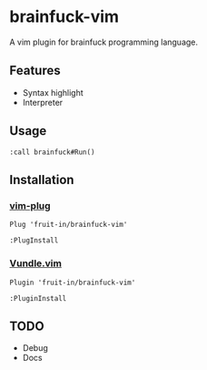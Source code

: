 # brainfuck-vim
A vim plugin for brainfuck programming language.

## Features
* Syntax highlight
* Interpreter

## Usage
```vim
:call brainfuck#Run()
```

## Installation
### [vim-plug](https://github.com/junegunn/vim-plug/)
```vim
Plug 'fruit-in/brainfuck-vim'
```
```vim
:PlugInstall
```

### [Vundle.vim](https://github.com/VundleVim/Vundle.vim/)
```vim
Plugin 'fruit-in/brainfuck-vim'
```
```vim
:PluginInstall
```

## TODO
* Debug
* Docs

